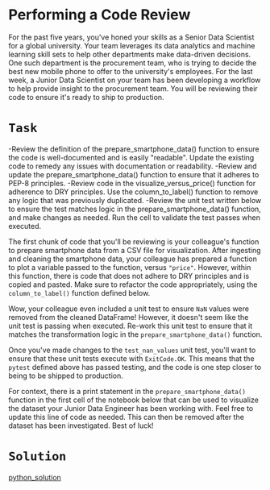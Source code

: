 # Performing a Code Review
For the past five years, you've honed your skills as a Senior Data Scientist for a global university. Your team leverages its data analytics and machine learning skill sets to help other departments make data-driven decisions. One such department is the procurement team, who is trying to decide the best new mobile phone to offer to the university's employees. For the last week, a Junior Data Scientist on your team has been developing a workflow to help provide insight to the procurement team. You will be reviewing their code to ensure it's ready to ship to production.

# `Task`  
-Review the definition of the prepare_smartphone_data() function to ensure the code is well-documented and is easily "readable". Update the existing code to remedy any issues with documentation or readability.
-Review and update the prepare_smartphone_data() function to ensure that it adheres to PEP-8 principles.
-Review code in the visualize_versus_price() function for adherence to DRY principles. Use the column_to_label() function to remove any logic that was previously duplicated.
-Review the unit test written below to ensure the test matches logic in the prepare_smartphone_data() function, and make changes as needed. Run the cell to validate the test passes when executed.

The first chunk of code that you'll be reviewing is your colleague's function to prepare smartphone data from a CSV file for visualization. After ingesting and cleaning the smartphone data, your colleague has prepared a function to plot a variable passed to the function, versus `"price"`. However, within this function, there is code that does not adhere to DRY principles and is copied and pasted. Make sure to refactor the code appropriately, using the `column_to_label()` function defined below.

Wow, your colleague even included a unit test to ensure `NaN` values were removed from the cleaned DataFrame! However, it doesn't seem like the unit test is passing when executed. Re-work this unit test to ensure that it matches the transformation logic in the `prepare_smartphone_data()` function.

Once you've made changes to the `test_nan_values` unit test, you'll want to ensure that these unit tests execute with `ExitCode.OK`. This means that the `pytest` defined above has passed testing, and the code is one step closer to being to be shipped to production.

For context, there is a print statement in the `prepare_smartphone_data()` function in the first cell of the notebook below that can be used to visualize the dataset your Junior Data Engineer has been working with. Feel free to update this line of code as needed. This can then be removed after the dataset has been investigated. Best of luck!  

# `Solution`
[python_solution](https://github.com/jberouise2/Performing-a-Code-Review/blob/f16e17780a1fd2bb5f6b714f6c914799f4ad72e2/notebook.ipynb)
